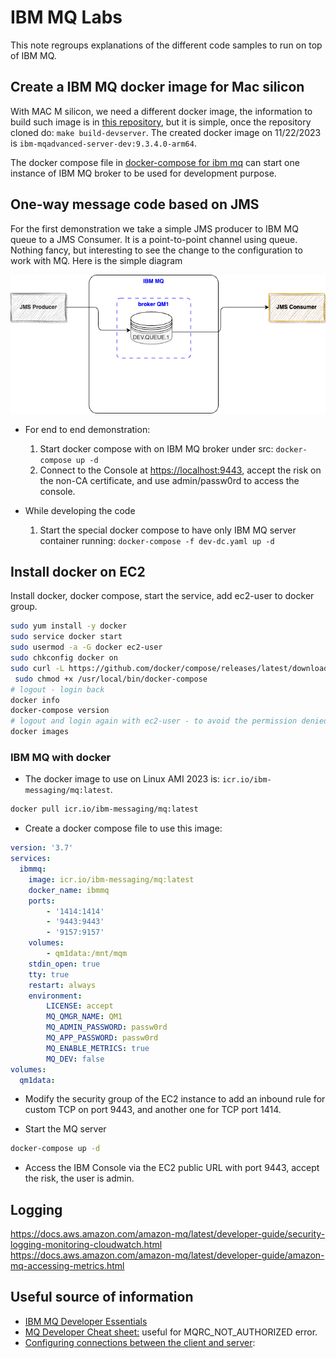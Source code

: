 # IBM MQ Labs

This note regroups explanations of the different code samples to run on top of IBM MQ.

## Create a IBM MQ docker image for Mac silicon

With MAC M silicon, we need a different docker image, the information to build such image is in [this repository](https://github.com/ibm-messaging/mq-container.git), but it is simple, once the repository cloned do: `make build-devserver`. The created docker image on 11/22/2023 is `ibm-mqadvanced-server-dev:9.3.4.0-arm64`.

The docker compose file in [docker-compose for ibm mq](https://github.com/jbcodeforce/aws-messaging-study/blob/main/ibm-mq/src/docker-compose.yaml) can start one instance of IBM MQ broker to be used for development purpose.

## One-way message code based on JMS

For the first demonstration we take a simple JMS producer to IBM MQ queue to a JMS Consumer. It is a point-to-point channel using queue. Nothing fancy, but interesting to see the change to the configuration to work with MQ. Here is the simple diagram

![](./diagrams/p2p-mq-jms.drawio.png)

* For end to end demonstration:

    1. Start docker compose with on IBM MQ broker under src: `docker-compose up -d`
    1. Connect to the Console at [https://localhost:9443](https://localhost:9443), accept the risk on the non-CA certificate, and use admin/passw0rd to access the console.

* While developing the code

  1. Start the special docker compose to have only IBM MQ server container running: `docker-compose -f dev-dc.yaml up -d`

## Install docker on EC2

Install docker, docker compose, start the service, add ec2-user to docker group.
```sh
sudo yum install -y docker
sudo service docker start
sudo usermod -a -G docker ec2-user
sudo chkconfig docker on
sudo curl -L https://github.com/docker/compose/releases/latest/download/docker-compose-$(uname -s)-$(uname -m) -o /usr/local/bin/docker-compose
 sudo chmod +x /usr/local/bin/docker-compose
# logout - login back
docker info
docker-compose version
# logout and login again with ec2-user - to avoid the permission denied on docker socket.
docker images 
```

### IBM MQ with docker

* The docker image to use on Linux AMI 2023 is: `icr.io/ibm-messaging/mq:latest`. 

```sh
docker pull icr.io/ibm-messaging/mq:latest
```

* Create a docker compose file to use this image:

```yaml
version: '3.7'
services:
  ibmmq:
    image: icr.io/ibm-messaging/mq:latest
    docker_name: ibmmq
    ports:
        - '1414:1414'
        - '9443:9443'
        - '9157:9157'
    volumes:
        - qm1data:/mnt/mqm
    stdin_open: true
    tty: true
    restart: always
    environment:
        LICENSE: accept
        MQ_QMGR_NAME: QM1
        MQ_ADMIN_PASSWORD: passw0rd
        MQ_APP_PASSWORD: passw0rd
        MQ_ENABLE_METRICS: true
        MQ_DEV: false
volumes:
  qm1data:
```

* Modify the security group of the EC2 instance to add an inbound rule for custom TCP on port 9443, and another one for TCP port 1414.

* Start the MQ server

```sh
docker-compose up -d
```

* Access the IBM Console via the EC2 public URL with port 9443, accept the risk, the user is admin.


## Logging

https://docs.aws.amazon.com/amazon-mq/latest/developer-guide/security-logging-monitoring-cloudwatch.html
https://docs.aws.amazon.com/amazon-mq/latest/developer-guide/amazon-mq-accessing-metrics.html


## Useful source of information

* [IBM MQ Developer Essentials](https://developer.ibm.com/learningpaths/ibm-mq-badge)
* [MQ Developer Cheat sheet:](https://developer.ibm.com/articles/mq-dev-cheat-sheet/) useful for MQRC_NOT_AUTHORIZED error.
* [Configuring connections between the client and server](https://www.ibm.com/docs/en/ibm-mq/9.3?topic=configuring-connections-between-client-server): 